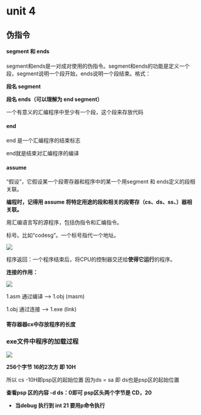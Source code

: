 # unit 4

## 伪指令

#### segment 和 ends

segment和ends是一对成对使用的伪指令。segment和ends的功能是定义一个段，segment说明一个段开始，ends说明一个段结束。格式：

**段名 segment**

**段名 ends（可以理解为 end segment）**

一个有意义的汇编程序中至少有一个段，这个段来存放代码

#### end

end 是一个汇编程序的结束标志

end就是结束对汇编程序的编译

#### assume

“假设”，它假设某一个段寄存器和程序中的某一个用segment 和 ends定义的段相关联。

**编程时，记得用 assume 将特定用途的段和相关的段寄存（cs、ds、ss、）器相关联。**



用汇编语言写的源程序，包括伪指令和汇编指令。

标号。比如“codesg”。一个标号指代一个地址。

![](https://img-blog.csdnimg.cn/20200117161737226.PNG)

程序返回：一个程序结束后，将CPU的控制器交还给**使得它运行**的程序。

**连接的作用：**

![](https://img-blog.csdnimg.cn/20200117162123462.PNG)

1.asm 通过编译 --> 1.obj   (masm)

1.obj   通过连接 --> 1.exe  (link)

#### 寄存器器cx中存放程序的长度

### exe文件中程序的加载过程

![](https://img-blog.csdnimg.cn/20200117162452825.PNG)

**256个字节   16的2次方  即 10H**

所以 cs -10H即psp区的起始位置  因为ds = sa 即 ds也是psp区的起始位置

**查看psp 区的内容 -d ds：0即可** **psp区头两个字节是 CD，20**

- **当debug 执行到 int 21 要用p命令执行**